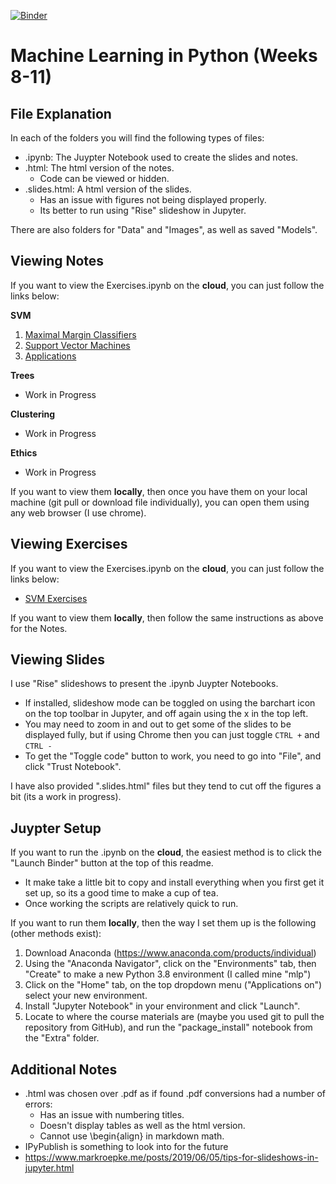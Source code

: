 [![Binder](https://mybinder.org/badge_logo.svg)](https://mybinder.org/v2/gh/Eldave93/Machine-Learning-in-Python-20-21/HEAD)
# Machine Learning in Python (Weeks 8-11)

## File Explanation

In each of the folders you will find the following types of files:

- .ipynb: The Juypter Notebook used to create the slides and notes.
- .html: The html version of the notes.
	- Code can be viewed or hidden.
- .slides.html: A html version of the slides.
	- Has an issue with figures not being displayed properly.
    - Its better to run using "Rise" slideshow in Jupyter.

There are also folders for "Data" and "Images", as well as saved "Models".

## Viewing Notes
If you want to view the Exercises.ipynb on the **cloud**, you can just follow the links below:

__SVM__

1. <a href="https://Eldave93.github.io/Machine-Learning-in-Python-20-21//Week_08_SVM/1_Maximal_Margin_Classifiers.html" title="Maximal Margin Classifiers">Maximal Margin Classifiers</a>
2. [Support Vector Machines](http://htmlpreview.github.io/?https://github.com/Eldave93/Machine-Learning-in-Python-20-21/blob/master/Week_08_SVM/2_Support_Vector_Machines.html)
3. [Applications](http://htmlpreview.github.io/?https://github.com/Eldave93/Machine-Learning-in-Python-20-21/blob/master/Week_08_SVM/3_Applications.html)

__Trees__

- Work in Progress

__Clustering__

- Work in Progress

__Ethics__

- Work in Progress

If you want to view them **locally**, then once you have them on your local machine (git pull or download file individually), you can open them using any web browser (I use chrome).

## Viewing Exercises

If you want to view the Exercises.ipynb on the **cloud**, you can just follow the links below:
- [SVM Exercises](http://htmlpreview.github.io/?https://github.com/Eldave93/Machine-Learning-in-Python-20-21/blob/master/Week_08_SVM/SVM_Exercises.html)

If you want to view them **locally**, then follow the same instructions as above for the Notes.

## Viewing Slides

I use "Rise" slideshows to present the .ipynb Juypter Notebooks. 

- If installed, slideshow mode can be toggled on using the barchart icon on the top toolbar in Jupyter, and off again using the x in the top left.
- You may need to zoom in and out to get some of the slides to be displayed fully, but if using Chrome then you can just toggle `CTRL +` and `CTRL -`
- To get the "Toggle code" button to work, you need to go into "File", and click "Trust Notebook".

I have also provided ".slides.html" files but they tend to cut off the figures a bit (its a work in progress).

## Juypter Setup

If you want to run the .ipynb on the **cloud**, the easiest method is to click the "Launch Binder" button at the top of this readme.
- It make take a little bit to copy and install everything when you first get it set up, so its a good time to make a cup of tea.
- Once working the scripts are relatively quick to run.

If you want to run them **locally**, then the way I set them up is the following (other methods exist):

1. Download Anaconda (https://www.anaconda.com/products/individual)
2. Using the "Anaconda Navigator", click on the "Environments" tab, then "Create" to make a new Python 3.8 environment (I called mine "mlp")
3. Click on the "Home" tab, on the top dropdown menu ("Applications on") select your new environment.
4. Install "Jupyter Notebook" in your environment and click "Launch".
5. Locate to where the course materials are (maybe you used git to pull the repository from GitHub), and run the "package_install" notebook from the "Extra" folder. 

## Additional Notes

- .html was chosen over .pdf as if found .pdf conversions had a number of errors:
	- Has an issue with numbering titles.
	- Doesn't display tables as well as the html version.
	- Cannot use \begin{align} in markdown math.
- IPyPublish is something to look into for the future
- https://www.markroepke.me/posts/2019/06/05/tips-for-slideshows-in-jupyter.html
